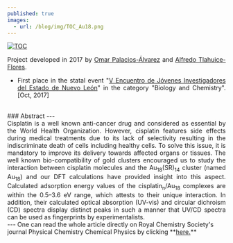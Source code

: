 ```yaml
---
published: true
images:
  - url: /blog/img/TOC_Au18.png
---
```

<a href="https://pubs.rsc.org/en/content/articlelanding/2017/cp/c7cp04452f#!divAbstract" target="_blank"> <img alt="TOC" src="/blog/img/TOC_Au18.png"> </a>
<div style="text-align: justify">Project developed in 2017 by <a href="https://scholar.google.com.mx/citations?user=ZjcuqsAAAAAJ&hl=en" target="_blank">Omar Palacios-Álvarez</a> and <a href="https://scholar.google.com.mx/citations?user=tuN2v40AAAAJ&hl=en" target="_blank">Alfredo Tlahuice-Flores</a>.<br>
<ul>
<li>First place in the statal event "<a href="http://investigacion.uanl.mx/estudiantes-de-la-uanl-participaran-en-encuentro-nacional-de-jovenes-investigadores/" target="_blank">V Encuentro de Jóvenes Investigadores del Estado de Nuevo León</a>" in the category "Biology and Chemistry". [Oct, 2017]</li>
  </ul>
</div>
<br>
### Abstract
---
<div style="text-align: justify"> Cisplatin is a well known anti-cancer drug and considered as essential by the World Health Organization. However, cisplatin features side effects during medical treatments due to its lack of selectivity resulting in the indiscriminate death of cells including healthy cells. To solve this issue, it is mandatory to improve its delivery towards affected organs or tissues. The well known bio-compatibility of gold clusters encouraged us to study the interaction between cisplatin molecules and the Au<sub>18</sub>(SR)<sub>14</sub> cluster (named Au<sub>18</sub>) and our DFT calculations have provided insight into this aspect. Calculated adsorption energy values of the cisplatin<sub>n</sub>/Au<sub>18</sub> complexes are within the 0.5–3.6 eV range, which attests to their unique interaction. In addition, their calculated optical absorption (UV-vis) and circular dichroism (CD) spectra display distinct peaks in such a manner that UV/CD spectra can be used as fingerprints by experimentalists.</div>
---
One can read the whole article directly on Royal Chemistry Society's journal Physical Chemistry Chemical Physics by clicking **<a href="https://pubs.rsc.org/en/content/articlelanding/2017/cp/c7cp04452f#!divAbstract" target="_blank">here.</a>**
